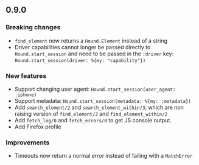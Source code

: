## 0.9.0

### Breaking changes

  * `find_element` now returns a `Hound.Element` instead of a string
  * Driver capabilities cannot longer be passed directly to `Hound.start_session` and need to be passed in the `:driver` key: `Hound.start_session(driver: %{my: "capability"})`
  
### New features

  * Support changing user agent: `Hound.start_session(user_agent: :iphone)`
  * Support metadata: `Hound.start_session(metadata: %{my: :metadata})`
  * Add `search_element/2` and `search_element_within/3`, which are non raising version of `find_element/2` and `find_element_within/2`
  * Add `fetch_log/0` and `fetch_errors/0` to get JS console output.
  * Add Firefox profile

### Improvements

  * Timeouts now return a normal error instead of failing with a `MatchError`
